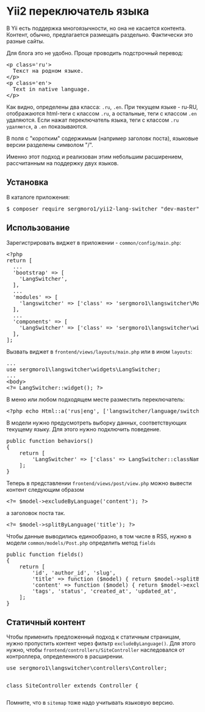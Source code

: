 <h1>Yii2 переключатель языка</h1>

В Yii есть поддержка многоязычности, но она не касается контента.
Контент, обычно, предлагается размещать раздельно. Фактически это разные сайты.

Для блога это не удобно. Проще проводить подстрочный перевод:
<pre>
&lt;p class='ru'&gt;
  Текст на родном языке.
&lt;/p&gt;
&lt;p class='en'&gt;
  Text in native language.
&lt;/p&gt;
</pre>

Как видно, определены два класса: <code>.ru</code>, <code>.en</code>.
При текущем языке - ru-RU, отображаются html-теги с классом <code>.ru</code>, а остальные, теги с классом <code>.en</code> удаляются.
Если нажат переключатель языка, теги с классом <code>.ru удаляются</code>, а <code>.en</code> показываются.

В поля с "коротким" содержимым (например заголовк поста), языковые версии разделены символом "/". 

Именно этот подход и реализован этим небольшим расширением, рассчитанным на поддержку двух языков.

<h2>Установка</h2>

В каталоге приложения:

<pre>
$ composer require sergmoro1/yii2-lang-switcher "dev-master"
</pre>

<h2>Использование</h2>

Зарегистрировать виджет в приложении - <code>common/config/main.php</code>:
<pre>
&lt;?php
return [
  ...
  'bootstrap' =&gt; [
    'LangSwitcher',
  ],
  ...
  'modules' =&gt; [
    'langswitcher' =&gt; ['class' =&gt; 'sergmoro1\langswitcher\Module'],
  ],
  ...
  'components' =&gt; [
    'LangSwitcher' =&gt; ['class' =&gt; 'sergmoro1\langswitcher\widgets\LangSwitcher'],
  ],
];
</pre>

Вызвать виджет в <code>frontend/views/layouts/main.php</code> или в ином <code>layouts</code>:
<pre>
...
use sergmoro1\langswitcher\widgets\LangSwitcher;
...
&lt;body&gt;
&lt;?= LangSwitcher::widget(); ?&gt;
</pre>

В меню или любом подходящем месте разместить переключатель:
<pre>
&lt;?php echo Html::a('rus|eng', ['langswitcher/language/switch']); ?&gt;
</pre>

В модели нужно предусмотреть выборку данных, соответствующих текущему языку.
Для этого нужно подключить поведение.
<pre>
public function behaviors()
{
	return [
		'LangSwitcher' =&gt; ['class' =&gt; LangSwitcher::className()],
	];
}
</pre>

Теперь в представлении <code>frontend/views/post/view.php</code> можно вывести контент следующим образом
<pre>
&lt;?= $model-&gt;excludeByLanguage('content'); ?&gt;
</pre>

а заголовок поста так.
<pre>
&lt;?= $model-&gt;splitByLanguage('title'); ?&gt;
</pre>

Чтобы данные выводились единообразно, в том числе в RSS, нужно в модели <code>common/models/Post.php</code>
определить метод <code>fields</code>
<pre>
public function fields()
{
	return [
		'id', 'author_id', 'slug',
		'title' =&gt; function ($model) { return $model-&gt;splitByLanguage('title'); },
		'content' =&gt; function ($model) { return $model-&gt;excludeByLanguage('content'); },
		'tags', 'status', 'created_at', 'updated_at', 
	];
}
</pre>

<h2>Статичный контент</h2>
Чтобы применить предложенный подход к статичным страницам, нужно пропустить контент через фильтр <code>excludeByLanguage()</code>.
Для этого нужно, чтобы <code>frontend/controllers/SiteController</code> наследовался от контроллера, определенного в расширении.
<pre>
use sergmoro1\langswitcher\controllers\Controller;

class SiteController extends Controller
{
</pre>

Помните, что в <code>sitemap</code> тоже надо учитывать языковую версию.
